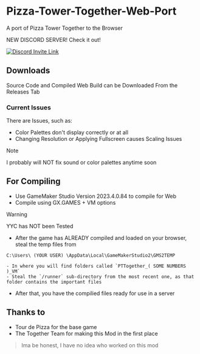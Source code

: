 # Pizza-Tower-Together-Web-Port
A port of Pizza Tower Together to the Browser

NEW DISCORD SERVER! Check it out!

[![Discord Invite Link](https://theprojects.x10.mx/discord.jpg)](https://discord.gg/BJSkBEPU)

## Downloads
Source Code and Compiled Web Build can be Downloaded From the Releases Tab

### Current Issues
There are Issues, such as:
- Color Palettes don't display correctly or at all
- Changing Resolution or Applying Fullscreen causes Scaling Issues

> [!NOTE]
> I probably will NOT fix sound or color palettes anytime soon

## For Compiling
- Use GameMaker Studio Version 2023.4.0.84 to compile for Web
- Compile using GX.GAMES + VM options
> [!WARNING]
> YYC has NOT been Tested

- After the game has ALREADY compiled and loaded on your browser, steal the temp files from

```C:\Users\ (YOUR USER) \AppData\Local\GameMakerStudio2\GMS2TEMP```

    - In where you will find folders called `PTTogether_( SOME NUMBERS )_VM`
    - Steal the `/runner` sub-directory from the most recent one, as that folder contains the important files
- After that, you have the compilied files ready for use in a server

## Thanks to
- Tour de Pizza for the base game
- The Together Team for making this Mod in the first place
> Ima be honest, I have no idea who worked on this mod
